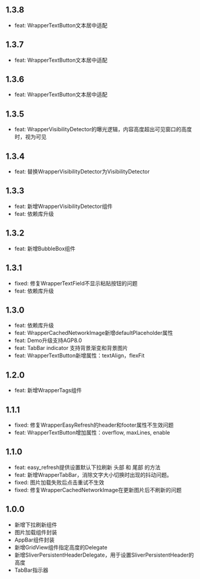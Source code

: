 ## 1.3.8

* feat: WrapperTextButton文本居中适配

## 1.3.7

* feat: WrapperTextButton文本居中适配

## 1.3.6

* feat: WrapperTextButton文本居中适配

## 1.3.5

* feat: WrapperVisibilityDetector的曝光逻辑，内容高度超出可见窗口的高度时，视为可见

## 1.3.4

* feat: 替换WrapperVisibilityDetector为VisibilityDetector

## 1.3.3

* feat: 新增WrapperVisibilityDetector组件
* feat: 依赖库升级

## 1.3.2

* feat: 新增BubbleBox组件

## 1.3.1

* fixed: 修复WrapperTextField不显示粘贴按钮的问题
* feat: 依赖库升级

## 1.3.0

* feat: 依赖库升级
* feat: WrapperCachedNetworkImage新增defaultPlaceholder属性
* feat: Demo升级支持AGP8.0
* feat: TabBar indicator 支持背景渐变和背景图片
* feat: WrapperTextButton新增属性：textAlign，flexFit

## 1.2.0

* feat: 新增WrapperTags组件

## 1.1.1

* fixed: 修复WrapperEasyRefresh的header和footer属性不生效问题
* feat: WrapperTextButton增加属性：overflow, maxLines, enable

## 1.1.0

* feat: easy_refresh提供设置默认下拉刷新 头部 和 尾部 的方法
* feat: 新增WrapperTabBar，消除文字大小切换时出现的抖动问题。
* fixed: 图片加载失败后点击重试不生效
* fixed: 修复WrapperCachedNetworkImage在更新图片后不刷新的问题

## 1.0.0

* 新增下拉刷新组件
* 图片加载组件封装
* AppBar组件封装
* 新增GridView组件指定高度的Delegate
* 新增SliverPersistentHeaderDelegate，用于设置SliverPersistentHeader的高度
* TabBar指示器
